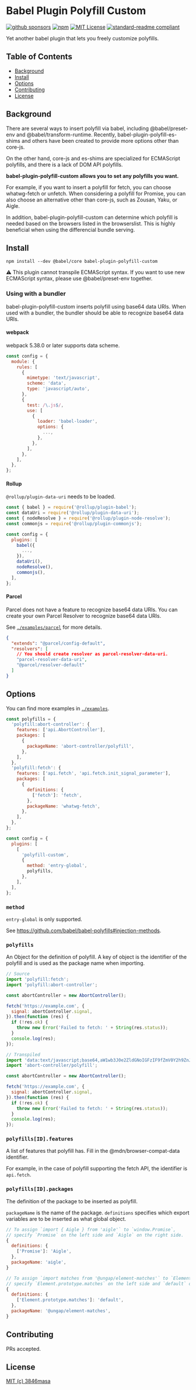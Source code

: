 # Babel Plugin Polyfill Custom

[![github sponsors](https://flat.badgen.net/badge/GitHub%20Sponsors/Support%20me%20%E2%9D%A4/ff69b4?icon=github)](https://github.com/sponsors/3846masa)
[![npm](https://img.shields.io/npm/v/babel-plugin-polyfill-custom.svg?logo=npm&style=flat-square)](https://www.npmjs.com/package/babel-plugin-polyfill-custom)
[![MIT License](https://img.shields.io/badge/license-MIT-green.svg?style=flat-square)](./LICENSE)
[![standard-readme compliant](https://img.shields.io/badge/readme%20style-standard-brightgreen.svg?style=flat-square)](https://github.com/RichardLitt/standard-readme)

Yet another babel plugin that lets you freely customize polyfills.

## Table of Contents

- [Background](#background)
- [Install](#install)
- [Options](#options)
- [Contributing](#contributing)
- [License](#license)

## Background

<!--
babel を経由して、polyfill を挿入する方法として、@babel/preset-env や @babel/transform-runtime などがあります。
また、最近は babel-plugin-polyfill-es-shims なども生まれ、core-js 以外の選択肢も増えました。

一方で、core-js や es-shims は ECMAScript の polyfill に特化しており、DOM API の polyfill には乏しい問題があります。

babel-plugin-polyfill-custom は、あなたがほしい任意の polyfill を設定することができます。

例えば、fetch の polyfill を挿入したいとき、あなたは whatwg-fetch を選ぶこともできますし、unfetch を選ぶこともできます。
Promise の polyfill を検討するとき、core-js 以外にも Zousan や Yaku, Aigle などの代替を選択することも可能です。

加えて、babel-plugin-polyfill-custom では、browserslist に書かれたブラウザをもとに、どの polyfill が必要であるか判別してくれます。
これは、Differencial bundle serving 手法を使うときに、大変有益です。
-->

There are several ways to insert polyfill via babel, including @babel/preset-env and @babel/transform-runtime.
Recently, babel-plugin-polyfill-es-shims and others have been created to provide more options other than core-js.

On the other hand, core-js and es-shims are specialized for ECMAScript polyfills, and there is a lack of DOM API polyfills.

**babel-plugin-polyfill-custom allows you to set any polyfills you want.**

For example, if you want to insert a polyfill for fetch, you can choose whatwg-fetch or unfetch.
When considering a polyfill for Promise, you can also choose an alternative other than core-js, such as Zousan, Yaku, or Aigle.

In addition, babel-plugin-polyfill-custom can determine which polyfill is needed based on the browsers listed in the browserslist.
This is highly beneficial when using the differencial bundle serving.

## Install

```
npm install --dev @babel/core babel-plugin-polyfill-custom
```

<!--
:warning: このプラグインは、ECMAScript の構文をトランスパイルすることはできません。もし、ECMAScript の新しい構文を使う場合は、@babel/preset-env を併用してください。
-->

:warning: This plugin cannot transpile ECMAScript syntax. If you want to use new ECMAScript syntax, please use @babel/preset-env together.

### Using with a bundler

<!--
babel-plugin-polyfill-custom は、base64 data URI を使って polyfill を挿入します。
バンドラーと合わせて使う場合、バンドラーが base64 data URI を認識できる必要があります
-->

babel-plugin-polyfill-custom inserts polyfill using base64 data URIs.
When used with a bundler, the bundler should be able to recognize base64 data URIs.

#### webpack

<!--
webpack 5.38.0 以降で、data scheme に対応しています。
`module.rules` の指定に以下を追記します。
-->

webpack 5.38.0 or later supports data scheme.

```js
const config = {
  module: {
    rules: [
      {
        mimetype: 'text/javascript',
        scheme: 'data',
        type: 'javascript/auto',
      },
      {
        test: /\.js$/,
        use: [
          {
            loader: 'babel-loader',
            options: {
              ...,
            },
          },
        ],
      },
    ],
  },
};
```

#### Rollup

<!--
`@rollup/plugin-data-uri` を読み込む必要があります。
-->

`@rollup/plugin-data-uri` needs to be loaded.

```js
const { babel } = require('@rollup/plugin-babel');
const dataUri = require('@rollup/plugin-data-uri');
const { nodeResolve } = require('@rollup/plugin-node-resolve');
const commonjs = require('@rollup/plugin-commonjs');

const config = {
  plugins: [
    babel({
      ...,
    }),
    dataUri(),
    nodeResolve(),
    commonjs(),
  ],
};
```

#### Parcel

<!--
Parcel は base64 data URI を認識する仕組みがありません。
Parcel の Resolver を自作することで、base64 data URI を認識させることができます。
-->

Parcel does not have a feature to recognize base64 data URIs.
You can create your own Parcel Resolver to recognize base64 data URIs.

See [`./examples/parcel`](./examples/parcel) for more details.

```json
{
  "extends": "@parcel/config-default",
  "resolvers": [
    // You should create resolver as parcel-resolver-data-uri.
    "parcel-resolver-data-uri",
    "@parcel/resolver-default"
  ]
}
```

## Options

<!--
より詳しい事例は、`./examples` を参照してください。
-->

You can find more examples in [`./examples`](./examples).

```js
const polyfills = {
  'polyfill:abort-controller': {
    features: ['api.AbortController'],
    packages: [
      {
        packageName: 'abort-controller/polyfill',
      },
    ],
  },
  'polyfill:fetch': {
    features: ['api.fetch', 'api.fetch.init_signal_parameter'],
    packages: [
      {
        definitions: {
          ['fetch']: 'fetch',
        },
        packageName: 'whatwg-fetch',
      },
    ],
  },
};

const config = {
  plugins: [
    [
      'polyfill-custom',
      {
        method: 'entry-global',
        polyfills,
      },
    ],
  ],
};
```

### `method`

`entry-global` is only supported.

See https://github.com/babel/babel-polyfills#injection-methods.

### `polyfills`

<!--
polyfill の定義のための Object。
Object の key は polyfill の識別子であり、import するときの package 名になります。
-->

An Object for the definition of polyfill.
A key of object is the identifier of the polyfill and is used as the package name when importing.

```js
// Source
import 'polyfill:fetch';
import 'polyfill:abort-controller';

const abortController = new AbortController();

fetch('https://example.com', {
  signal: abortController.signal,
}).then(function (res) {
  if (!res.ok) {
    throw new Error('Failed to fetch: ' + String(res.status));
  }
  console.log(res);
});
```

```js
// Transpiled
import 'data:text/javascript;base64,aW1wb3J0e2ZldGNoIGFzIF9fZmV0Y2h9ZnJvbSJ3aGF0d2ctZmV0Y2giO3ZhciBleHBvcnRzPWZ1bmN0aW9uKCl7cmV0dXJuIHR5cGVvZiBnbG9iYWxUaGlzIT09InVuZGVmaW5lZCI/Z2xvYmFsVGhpczp0eXBlb2Ygc2VsZiE9PSJ1bmRlZmluZWQiP3NlbGY6dHlwZW9mIHdpbmRvdyE9PSJ1bmRlZmluZWQiP3dpbmRvdzp0eXBlb2YgZ2xvYmFsIT09InVuZGVmaW5lZCI/Z2xvYmFsOkZ1bmN0aW9uKCJyZXR1cm4gdGhpcyIpKCl9KCk7ZXhwb3J0cy5mZXRjaD1fX2ZldGNoOw==';
import 'abort-controller/polyfill';

const abortController = new AbortController();

fetch('https://example.com', {
  signal: abortController.signal,
}).then(function (res) {
  if (!res.ok) {
    throw new Error('Failed to fetch: ' + String(res.status));
  }
  console.log(res);
});
```

### `polyfills[ID].features`

<!--
polyfill が備えている features のリスト。
@mdn/browser-compat-data の識別子を記入します。
例えば、fetch API に対応する polyfill の場合、`api.fetch` が識別子になります。
-->

A list of features that polyfill has.
Fill in the @mdn/browser-compat-data identifier.

For example, in the case of polyfill supporting the fetch API, the identifier is `api.fetch`.

### `polyfills[ID].packages`

<!--
polyfill として挿入するパッケージの定義。

`packageName` には、パッケージ名を指定します。
`definitions` には、どの export variable を何という global object として挿入するかを指定します。

`window.fetch` に `import { Aigle } from 'aigle'` を代入する場合は、左辺に `Promise` 、右辺に `Aigle` と指定します。

`Element.prototype.matches` に `import matches from '@ungap/element-matches'` を代入する場合は、左辺に `Element.prototype.matches` 、右辺に `default` と指定します。
-->

The definition of the package to be inserted as polyfill.

`packageName` is the name of the package.
`definitions` specifies which export variables are to be inserted as what global object.

```js
// To assign `import { Aigle } from 'aigle'` to `window.Promise`,
// specify `Promise` on the left side and `Aigle` on the right side.
{
  definitions: {
    ['Promise']: 'Aigle',
  },
  packageName: 'aigle',
}
```

```js
// To assign `import matches from '@ungap/element-matches'` to `Element.prototype.matches`,
// specify `Element.prototype.matches` on the left side and `default` on the right side.
{
  definitions: {
    ['Element.prototype.matches']: 'default',
  },
  packageName: '@ungap/element-matches',
}
```

## Contributing

PRs accepted.

## License

[MIT (c) 3846masa](./LICENSE)
